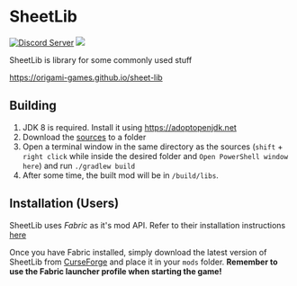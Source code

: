 # SheetLib

[![Discord Server](https://img.shields.io/discord/594411513457147904.svg?color=blueviolet)](https://discord.io/origami)
[![](https://img.shields.io/badge/api-fabric-orange.svg)](https://www.curseforge.com/minecraft/mc-mods/fabric-api/files)

SheetLib is library for some commonly used stuff 

https://origami-games.github.io/sheet-lib

## Building
1. JDK 8 is required. Install it using https://adoptopenjdk.net
2. Download the [sources](https://gitlab.com/origami-games/sheet-lib/-/archive/master/sheet-lib-master.zip) to a folder
2. Open a terminal window in the same directory as the sources (`shift` + `right click` while inside the desired folder and `Open PowerShell window here`) and run `./gradlew build`
3. After some time, the built mod will be in `/build/libs`.

## Installation (Users)
SheetLib uses *Fabric* as it's mod API. Refer to their installation instructions [here](https://fabricmc.net#installation)

Once you have Fabric installed, simply download the latest version of SheetLib from [CurseForge](https://curseforge.com/minecraft/mc-mods/sheet-lib/files) and place it in your `mods` folder.
**Remember to use the Fabric launcher profile when starting the game!**
